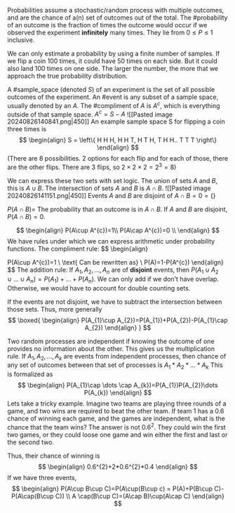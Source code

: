 Probabilities assume a stochastic/random process with multiple outcomes, and are the chance of a(n) set of outcomes out of the total. The #probability of an outcome is the fraction of times the outcome would occur if we observed the experiment **infinitely** many times. They lie from $0\leq P\leq1$ inclusive.

We can only estimate a probability by using a finite number of samples. If we flip a coin 100 times, it could have 50 times on each side. But it could also land 100 times on one side. The larger the number, the more that we approach the true probability distribution. 

A #sample_space (denoted $S$) of an experiment is the set of all possible outcomes of the experiment.
An #event is any subset of a sample space, usually denoted by an $A$.
The #compliment of $A$ is $A^{c}$, which is everything outside of that sample space. $A^{c}=S-A$
![[Pasted image 20240826140841.png|450]]
An example sample space S for flipping a coin three times is
$$
\begin{align}
S = \left\{ H H H, H H T, H T H, T H H.. T T T \right\}
\end{align}
$$
(There are 8 possibilities. 2 options for each flip and for each of those, there are the other flips. There are 3 flips, so $2\times 2\times 2 = 2^{3}=8$)

We can express these two sets with set logic.
The union of sets $A\text{ and } B$, this is $A\cup B$.
The intersection of sets $A \text{ and } B$ is $A\cap B$.
![[Pasted image 20240826141151.png|450]]
Events $A \text{ and } B$ are disjoint of $A\cap B=0=\left\{  \right\}$

$P\left( A\cap B \right) =$ The probability that an outcome is in $A\cap B$.
If $A\text{ and } B$ are disjoint, $P(A\cap B)=0.$

$$
\begin{align}
P(A\cup A^{c})=1\\
P(A\cap A^{c})=0 \\
\end{align}
$$
We have rules under which we can express arithmetic under probability functions.
The compliment rule:
$$
\begin{align}

P(A\cup A^{c})=1  \\
\text{ Can be rewritten as} \\
P(A)=1-P(A^{c})
\end{align}
$$
The addition rule:
If $A_{1},A_{2},\dots,A_{n}$ are of **disjoint** events, then $P(A_{1}\cup A_{2}\cup\dots \cup A_{n})=P(A_{1})+\dots+P(A_{n}).$
We can only add if we don't have overlap. Otherwise, we would have to account for double counting sets.

If the events are not disjoint, we have to subtract the intersection between those sets. Thus, more generally
$$
\boxed{
\begin{align}
P(A_{1}\cup A_{2})=P(A_{1})+P(A_{2})-P(A_{1}\cap A_{2})
\end{align}
}
$$


Two random processes are independent if knowing the outcome of one provides no information about the other. This gives us the multiplication rule.
If $A_{1},A_{2},\dots,A_{k}$ are events from independent processes, then chance of any set of outcomes between that set of processes is $A_{1}*A_{2}*\dots*A_{k}$
This is formalized as
$$
\begin{align}
P(A_{1}\cap \dots \cap A_{k})=P(A_{1})P(A_{2})\dots P(A_{k})
\end{align}
$$
Lets take a tricky example. Imagine two teams are playing three rounds of a game, and two wins are required to beat the other team. If team 1 has a $0.6$ chance of winning each game, and the games are independent, what is the chance that the team wins?
The answer is not $0.6^{2}$. They could win the first two games, or they could loose one game and win either the first and last or the second two.

Thus, their chance of winning is 
$$
\begin{align}
0.6^{2}+2*0.6^{2}*0.4
\end{align}
$$
If we have three events, 
$$
\begin{align}
P(A\cup B\cup C)=P(A\cup(B\cup c) = P(A)+P(B\cup C)-P(A\cap(B\cup C)) \\
A \cap(B\cup C)=(A\cap B)\cup(A\cap C)
\end{align}
$$








